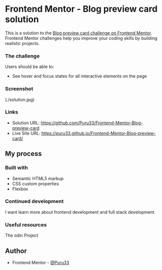 # Frontend Mentor - Blog preview card solution

This is a solution to the [Blog preview card challenge on Frontend Mentor](https://www.frontendmentor.io/challenges/blog-preview-card-ckPaj01IcS). Frontend Mentor challenges help you improve your coding skills by building realistic projects. 


### The challenge

Users should be able to:

- See hover and focus states for all interactive elements on the page

### Screenshot
(./solution.jpg)


### Links

- Solution URL: https://github.com/Puru33/Frontend-Mentor-Blog-preview-card
- Live Site URL: https://puru33.github.io/Frontend-Mentor-Blog-preview-card/

## My process

### Built with

- Semantic HTML5 markup
- CSS custom properties
- Flexbox



### Continued development

I want learn more about frontend development and full stack development.



### Useful resources

The odin Project

## Author

- Frontend Mentor - [@Puru33]((https://www.frontendmentor.io/profile/Puru33))


